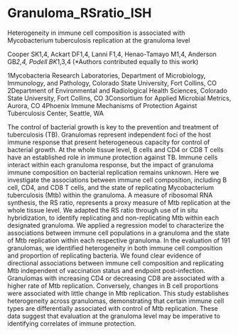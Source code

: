 # Granuloma_RSratio_ISH
Heterogeneity in immune cell composition is associated with Mycobacterium tuberculosis replication at the granuloma level

Cooper SK1,4, Ackart DF1,4, Lanni F1,4, Henao-Tamayo M1,4, Anderson GB*2,4, Podell BK*1,3,4
(*Authors contributed equally to this work)

1Mycobacteria Research Laboratories, Department of Microbiology, Immunology, and Pathology, Colorado State University, Fort Collins, CO
2Department of Environmental and Radiological Health Sciences, Colorado State University, Fort Collins, CO
3Consortium for Applied Microbial Metrics, Aurora, CO
4Phoenix Immune Mechanisms of Protection Against Tuberculosis Center, Seattle, WA


The control of bacterial growth is key to the prevention and treatment of tuberculosis (TB). Granulomas represent independent foci of the host immune response that present heterogeneous capacity for control of bacterial growth. At the whole tissue level, B cells and CD4 or CD8 T cells have an established role in immune protection against TB. Immune cells interact within each granuloma response, but the impact of granuloma immune composition on bacterial replication remains unknown. Here we investigate the associations between immune cell composition, including B cell, CD4, and CD8 T cells, and the state of replicating Mycobacterium tuberculosis (Mtb) within the granuloma. A measure of ribosomal RNA synthesis, the RS ratio, represents a proxy measure of Mtb replication at the whole tissue level. We adapted the RS ratio through use of in situ hybridization, to identify replicating and non-replicating Mtb within each designated granuloma. We applied a regression model to characterize the associations between immune cell populations in a granuloma and the state of Mtb replication within each respective granuloma. In the evaluation of 191 granulomas, we identified heterogeneity in both immune cell composition and proportion of replicating bacteria. We found clear evidence of directional associations between immune cell composition and replicating Mtb independent of vaccination status and endpoint post-infection. Granulomas with increasing CD4 or decreasing CD8 are associated with a higher rate of Mtb replication. Conversely, changes in B cell proportions were associated with little change in Mtb replication. This study establishes heterogeneity across granulomas, demonstrating that certain immune cell types are differentially associated with control of Mtb replication. These data suggest that evaluation at the granuloma level may be imperative to identifying correlates of immune protection.
